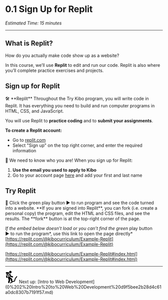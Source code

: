# 0.1 Sign Up for Replit

*Estimated Time: 15 minutes*

---

## What is Replit?

How do you actually make code show up as a website?

In this course, we’ll use **Replit** to edit and run our code. Replit is also where you’ll complete practice exercises and projects.

## Sign up for Replit

<aside>
🛠️ **Replit**
Throughout the Try Kibo program, you will write code in Replit. It has everything you need to build and run computer programs in HTML, CSS, and JavaScript.

You will use Replit to **practice coding** and to **submit your assignments**.

</aside>

**To create a Replit account:**

- Go to [replit.com](http://replit.com)
- Select "Sign up" on the top right corner, and enter the required information

<aside>
🚨 We need to know who you are! When you sign up for Replit:

1. **Use the email you used to apply to Kibo**
2. Go to your account page [here](https://replit.com/account) and add your first and last name
</aside>

## Try Replit

<aside>
🧪 Click the green play button ▶️ to run program and see the code turned into a website. 
**If you are signed into Replit**, you can fork (i.e. create a personal copy) the program, edit the HTML and CSS files, and see the results. 
The **fork** button is at the top-right corner of the page.

</aside>

*If the embed below doesn’t load or you can’t find the green* play button ▶️ to run the program*, use this link to open the page directly* [https://replit.com/@kibocurriculum/Example-Replit](https://replit.com/@kibocurriculum/Example-Replit)

[https://replit.com/@kibocurriculum/Example-Replit#index.html](https://replit.com/@kibocurriculum/Example-Replit#index.html)

---

<aside>
<img src="man-in-hike.png" alt="man-in-hike.png" width="40px" /> Next up: [Intro to Web Development](0%202%20Intro%20to%20Web%20Development%20d9f5bee2b28d4c61a0dc8307b7191f57.md)

</aside>
